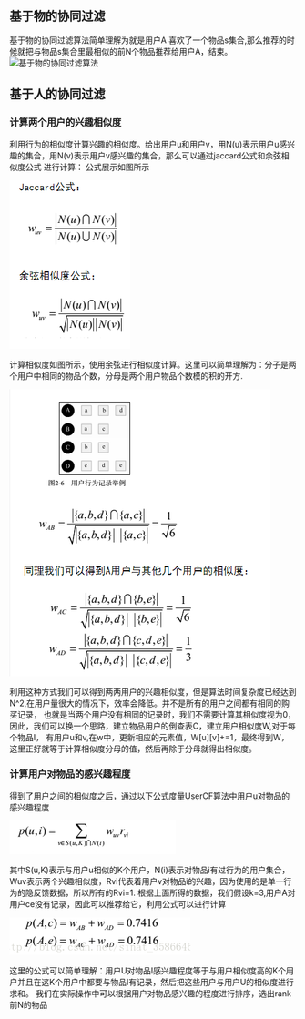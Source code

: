 ## 基于物的协同过滤
基于物的协同过滤算法简单理解为就是用户A 喜欢了一个物品s集合,那么推荐的时候就把与物品s集合里最相似的前N个物品推荐给用户A，结束。
![基于物的协同过滤算法]()



## 基于人的协同过滤
### 计算两个用户的兴趣相似度
利用行为的相似度计算兴趣的相似度。给出用户u和用户v，用N(u)表示用户u感兴趣的集合，用N(v)表示用户v感兴趣的集合，那么可以通过jaccard公式和余弦相似度公式
进行计算：
公式展示如图所示                                     

![公式展示](https://github.com/mkkeliping/graduationProject/blob/master/picture/%E4%BD%99%E5%BC%A6.png)                                  


计算相似度如图所示，使用余弦进行相似度计算。这里可以简单理解为：分子是两个用户中相同的物品个数，分母是两个用户物品个数模的积的开方.


![余弦计算](https://github.com/mkkeliping/graduationProject/blob/master/picture/%E4%BD%99%E5%BC%A601.png)


利用这种方式我们可以得到两两用户的兴趣相似度，但是算法时间复杂度已经达到N^2,在用户量很大的情况下，效率会降低。并不是所有的用户之间都有相同的购买记录，
也就是当两个用户没有相同的记录时，我们不需要计算其相似度视为0，因此，我们可以换一个思路，建立物品用户的倒查表C，建立用户相似度W,对于每个物品I，
有用户u和v,在w中，更新相应的元素值，W[u][v]+=1，最终得到W，这里正好就等于计算相似度分母的值，然后再除于分母就得出相似度。
### 计算用户对物品的感兴趣程度
得到了用户之间的相似度之后，通过以下公式度量UserCF算法中用户u对物品的感兴趣程度


![用户对物品感兴趣程度](https://github.com/mkkeliping/graduationProject/blob/master/picture/%E4%BD%99%E5%BC%A602.png)


其中S(u,K)表示与用户u相似的K个用户，N(i)表示对物品i有过行为的用户集合，Wuv表示两个兴趣相似度，Rvi代表着用户v对物品i的兴趣，因为使用的是单一行为的隐反馈数据，所以所有的Rvi=1.
根据上面所得的数据，我们假设k=3,用户A对用户ce没有记录，因此可以推荐给它，利用公式可以进行计算


![用户对物品感兴趣程度](https://github.com/mkkeliping/graduationProject/blob/master/picture/%E4%BD%99%E5%BC%A603.png)


这里的公式可以简单理解：用户U对物品I感兴趣程度等于与用户相似度高的K个用户并且在这K个用户中都要与物品I有记录，然后把这些用户与用户U的相似度进行求和。
我们在实际操作中可以根据用户对物品感兴趣的程度进行排序，选出rank前N的物品
